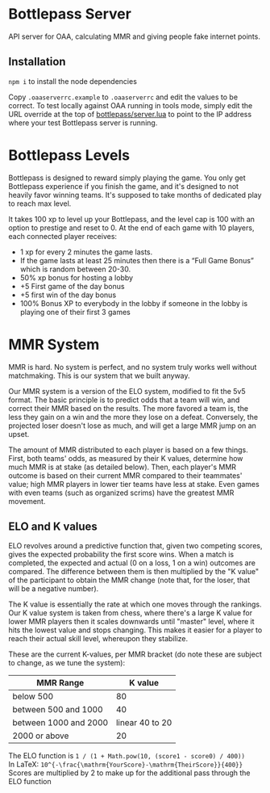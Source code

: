 # Bottlepass Server
API server for OAA, calculating MMR and giving people fake internet points.

## Installation
`npm i` to install the node dependencies

Copy `.oaaserverrc.example` to `.oaaserverrc` and edit the values to be correct. To test locally against OAA running in tools mode, simply edit the URL override at the top of [bottlepass/server.lua](https://github.com/OpenAngelArena/oaa/blob/master/game/scripts/vscripts/components/bottlepass/server.lua#L12) to point to the IP address where your test Bottlepass server is running.

# Bottlepass Levels
Bottlepass is designed to reward simply playing the game. You only get Bottlepass experience if you finish the game, and it's designed to not heavily favor winning teams. It's supposed to take months of dedicated play to reach max level.

It takes 100 xp to level up your Bottlepass, and the level cap is 100 with an option to prestige and reset to 0. At the end of each game with 10 players, each connected player receives:

 * 1 xp for every 2 minutes the game lasts.
 * If the game lasts at least 25 minutes then there is a “Full Game Bonus” which is random between 20-30.
 * 50% xp bonus for hosting a lobby
 * +5 First game of the day bonus
 * +5 first win of the day bonus
 * 100% Bonus XP to everybody in the lobby if someone in the lobby is playing one of their first 3 games

# MMR System
MMR is hard. No system is perfect, and no system truly works well without matchmaking. This is our system that we built anyway.

Our MMR system is a version of the ELO system, modified to fit the 5v5 format. The basic principle is to predict odds that a team will win, and correct their MMR based on the results. The more favored a team is, the less they gain on a win and the more they lose on a defeat. Conversely, the projected loser doesn't lose as much, and will get a large MMR jump on an upset.

The amount of MMR distributed to each player is based on a few things. First, both teams' odds, as measured by their K values, determine how much MMR is at stake (as detailed below). Then, each player's MMR outcome is based on their current MMR compared to their teammates' value; high MMR players in lower tier teams have less at stake. Even games with even teams (such as organized scrims) have the greatest MMR movement.

## ELO and K values
ELO revolves around a predictive function that, given two competing scores, gives the expected probability the first score wins. When a match is completed, the expected and actual (0 on a loss, 1 on a win) outcomes are compared. The difference between them is then multiplied by the "K value" of the participant to obtain the MMR change (note that, for the loser, that will be a negative number).

The K value is essentially the rate at which one moves through the rankings. Our K value system is taken from chess, where there's a large K value for lower MMR players then it scales downwards until "master" level, where it hits the lowest value and stops changing. This makes it easier for a player to reach their actual skill level, whereupon they stabilize.

These are the current K-values, per MMR bracket (do note these are subject to change, as we tune the system):

| MMR Range | K value |
| -------- | -------- |
| below 500 | 80 |
| between 500 and 1000 | 40 |
| between 1000 and 2000 | linear 40 to 20 |
| 2000 or above | 20 |

The ELO function is `1 / (1 + Math.pow(10, (score1 - score0) / 400))`  
In LaTeX: `10^{-\frac{\mathrm{YourScore}-\mathrm{TheirScore}}{400}}`  
Scores are multiplied by 2 to make up for the additional pass through the ELO function  
